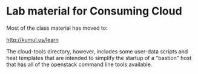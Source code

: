 Lab material for Consuming Cloud
================================

Most of the class material has moved to:

  http://kumul.us/learn

The cloud-tools directory, however, includes
some user-data scripts and heat templates that
are intended to simplify the startup of a 
"bastion" host that has all of the openstack
command line tools available.

